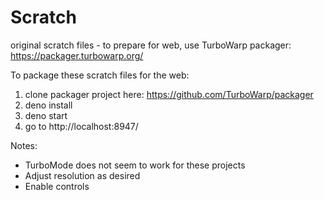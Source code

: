 # Scratch

original scratch files - to prepare for web, use TurboWarp packager: https://packager.turbowarp.org/

To package these scratch files for the web:

1. clone packager project here: https://github.com/TurboWarp/packager
2. deno install
3. deno start
4. go to http://localhost:8947/

Notes:

- TurboMode does not seem to work for these projects
- Adjust resolution as desired
- Enable controls
